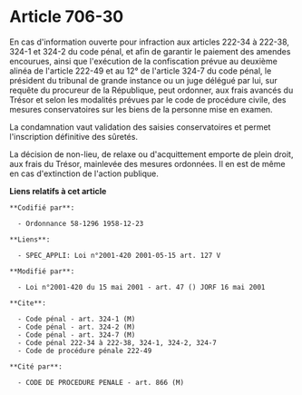 # Article 706-30

En cas d'information ouverte pour infraction aux articles 222-34 à 222-38, 324-1 et 324-2 du code pénal, et afin de garantir
le paiement des amendes encourues, ainsi que l'exécution de la confiscation prévue au deuxième alinéa de l'article 222-49 et
au 12° de l'article 324-7 du code pénal, le président du tribunal de grande instance ou un juge délégué par lui, sur requête
du procureur de la République, peut ordonner, aux frais avancés du Trésor et selon les modalités prévues par le code de
procédure civile, des mesures conservatoires sur les biens de la personne mise en examen.

La condamnation vaut validation des saisies conservatoires et permet l'inscription définitive des sûretés.

La décision de non-lieu, de relaxe ou d'acquittement emporte de plein droit, aux frais du Trésor, mainlevée des mesures
ordonnées. Il en est de même en cas d'extinction de l'action publique.

**Liens relatifs à cet article**

	**Codifié par**:

	  - Ordonnance 58-1296 1958-12-23

	**Liens**:

	  - SPEC_APPLI: Loi n°2001-420 2001-05-15 art. 127 V

	**Modifié par**:

	  - Loi n°2001-420 du 15 mai 2001 - art. 47 () JORF 16 mai 2001

	**Cite**:

	  - Code pénal - art. 324-1 (M)
	  - Code pénal - art. 324-2 (M)
	  - Code pénal - art. 324-7 (M)
	  - Code pénal 222-34 à 222-38, 324-1, 324-2, 324-7
	  - Code de procédure pénale 222-49

	**Cité par**:

	  - CODE DE PROCEDURE PENALE - art. 866 (M)
